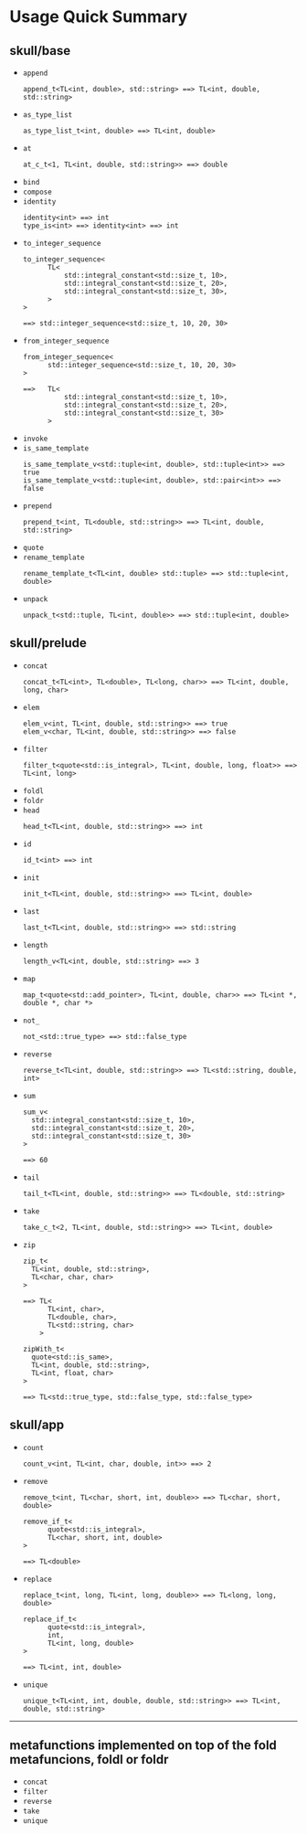 # Usage Quick Summary

## skull/base

* `append`
  ```
  append_t<TL<int, double>, std::string> ==> TL<int, double, std::string>
  ```
* `as_type_list`
  ```
  as_type_list_t<int, double> ==> TL<int, double>
  ```
* `at`
  ```
  at_c_t<1, TL<int, double, std::string>> ==> double
  ```
* `bind`
* `compose`
* `identity`
  ```
  identity<int> ==> int
  type_is<int> ==> identity<int> ==> int
  ```
* `to_integer_sequence`
  ```
  to_integer_sequence<
        TL<
            std::integral_constant<std::size_t, 10>,
            std::integral_constant<std::size_t, 20>,
            std::integral_constant<std::size_t, 30>,
        >
  >

  ==> std::integer_sequence<std::size_t, 10, 20, 30>
  ```
* `from_integer_sequence`
  ```
  from_integer_sequence<
        std::integer_sequence<std::size_t, 10, 20, 30>
  >

  ==>   TL<
            std::integral_constant<std::size_t, 10>,
            std::integral_constant<std::size_t, 20>,
            std::integral_constant<std::size_t, 30>
        >
  ```
* `invoke`
* `is_same_template`
  ```
  is_same_template_v<std::tuple<int, double>, std::tuple<int>> ==> true
  is_same_template_v<std::tuple<int, double>, std::pair<int>> ==> false
  ```
* `prepend`
  ```
  prepend_t<int, TL<double, std::string>> ==> TL<int, double, std::string>
  ```
* `quote`
* `rename_template`
  ```
  rename_template_t<TL<int, double> std::tuple> ==> std::tuple<int, double>
  ```
* `unpack`
  ```
  unpack_t<std::tuple, TL<int, double>> ==> std::tuple<int, double>
  ```

## skull/prelude

* `concat`
  ```
  concat_t<TL<int>, TL<double>, TL<long, char>> ==> TL<int, double, long, char>
  ```
* `elem`
  ```
  elem_v<int, TL<int, double, std::string>> ==> true
  elem_v<char, TL<int, double, std::string>> ==> false
  ```
* `filter`
  ```
  filter_t<quote<std::is_integral>, TL<int, double, long, float>> ==> TL<int, long>
  ```
* `foldl`
* `foldr`
* `head`
  ```
  head_t<TL<int, double, std::string>> ==> int
  ```
* `id`
  ```
  id_t<int> ==> int
  ```
* `init`
  ```
  init_t<TL<int, double, std::string>> ==> TL<int, double>
  ```
* `last`
  ```
  last_t<TL<int, double, std::string>> ==> std::string
  ```
* `length`
  ```
  length_v<TL<int, double, std::string> ==> 3
  ```
* `map`
  ```
  map_t<quote<std::add_pointer>, TL<int, double, char>> ==> TL<int *, double *, char *>
  ```
* `not_`
  ```
  not_<std::true_type> ==> std::false_type
  ```
* `reverse`
  ```
  reverse_t<TL<int, double, std::string>> ==> TL<std::string, double, int>
  ```
* `sum`
  ```
  sum_v<
    std::integral_constant<std::size_t, 10>,
    std::integral_constant<std::size_t, 20>,
    std::integral_constant<std::size_t, 30>
  >

  ==> 60
  ```
* `tail`
  ```
  tail_t<TL<int, double, std::string>> ==> TL<double, std::string>
  ```
* `take`
  ```
  take_c_t<2, TL<int, double, std::string>> ==> TL<int, double>
  ```
* `zip`
  ```
  zip_t<
    TL<int, double, std::string>,
    TL<char, char, char>
  >

  ==> TL<
        TL<int, char>,
        TL<double, char>,
        TL<std::string, char>
      >

  zipWith_t<
    quote<std::is_same>,
    TL<int, double, std::string>,
    TL<int, float, char>
  >

  ==> TL<std::true_type, std::false_type, std::false_type>
  ```

## skull/app

* `count`
  ```
  count_v<int, TL<int, char, double, int>> ==> 2
  ```
* `remove`
  ```
  remove_t<int, TL<char, short, int, double>> ==> TL<char, short, double>

  remove_if_t<
        quote<std::is_integral>,
        TL<char, short, int, double>
  >
  
  ==> TL<double>
  ```
* `replace`
  ```
  replace_t<int, long, TL<int, long, double>> ==> TL<long, long, double>

  replace_if_t<
        quote<std::is_integral>,
        int,
        TL<int, long, double>
  >
  
  ==> TL<int, int, double>
  ```
* `unique`
  ```
  unique_t<TL<int, int, double, double, std::string>> ==> TL<int, double, std::string>
  ```

---

## metafunctions implemented on top of the fold metafuncions, foldl or foldr

* `concat`
* `filter`
* `reverse`
* `take`
* `unique`
